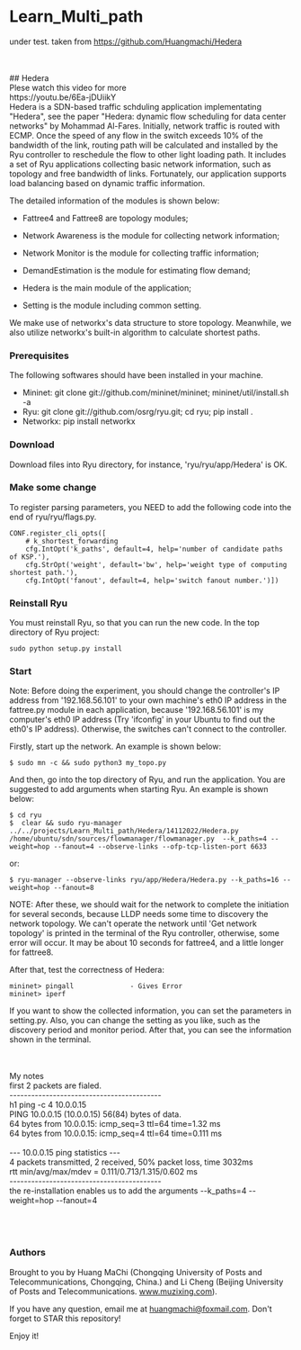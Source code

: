 # Learn_Multi_path
under test.                   taken from https://github.com/Huangmachi/Hedera


<br>
<br>
## Hedera
<br>
Plese watch this video for more
<br>
https://youtu.be/6Ea-jDUiikY
<br>
Hedera is a SDN-based traffic schduling application implementating "Hedera", see the paper "Hedera: dynamic flow scheduling for data center networks" by Mohammad Al-Fares. Initially, network traffic is routed with ECMP. Once the speed of any flow in the switch exceeds 10% of the bandwidth of the link, routing path will be calculated and installed by the Ryu controller to reschedule the flow to other light loading path.
It includes a set of Ryu applications collecting basic network information, such as topology and free bandwidth of links. Fortunately, our application supports load balancing based on dynamic traffic information.

The detailed information of the modules is shown below:

* Fattree4 and Fattree8 are topology modules;

* Network Awareness is the module for collecting network information;

* Network Monitor is the module for collecting traffic information;

* DemandEstimation is the module for estimating flow demand;

* Hedera is the main module of the application;

* Setting is the module including common setting.

We make use of networkx's data structure to store topology. Meanwhile, we also utilize networkx's built-in algorithm to calculate shortest paths.


### Prerequisites

The following softwares should have been installed in your machine.
* Mininet: git clone git://github.com/mininet/mininet; mininet/util/install.sh -a
* Ryu: git clone git://github.com/osrg/ryu.git; cd ryu; pip install .
* Networkx: pip install networkx


### Download

Download files into Ryu directory, for instance, 'ryu/ryu/app/Hedera' is OK.


### Make some change

To register parsing parameters, you NEED to add the following code into the end of ryu/ryu/flags.py.

    CONF.register_cli_opts([
        # k_shortest_forwarding
        cfg.IntOpt('k_paths', default=4, help='number of candidate paths of KSP.'),
        cfg.StrOpt('weight', default='bw', help='weight type of computing shortest path.'),
        cfg.IntOpt('fanout', default=4, help='switch fanout number.')])


### Reinstall Ryu

You must reinstall Ryu, so that you can run the new code. In the top directory of Ryu project:

    sudo python setup.py install


### Start

Note: Before doing the experiment, you should change the controller's IP address from '192.168.56.101' to your own machine's eth0 IP address in the fattree.py module in each application, because '192.168.56.101' is my computer's eth0 IP address (Try 'ifconfig' in your Ubuntu to find out the eth0's IP address). Otherwise, the switches can't connect to the controller.

Firstly, start up the network. An example is shown below:

    $ sudo mn -c && sudo python3 my_topo.py


And then, go into the top directory of Ryu, and run the application. You are suggested to add arguments when starting Ryu. An example is shown below:

    $ cd ryu
    $  clear && sudo ryu-manager ../../projects/Learn_Multi_path/Hedera/14112022/Hedera.py    /home/ubuntu/sdn/sources/flowmanager/flowmanager.py  --k_paths=4 --weight=hop --fanout=4 --observe-links --ofp-tcp-listen-port 6633

or:

    $ ryu-manager --observe-links ryu/app/Hedera/Hedera.py --k_paths=16 --weight=hop --fanout=8

NOTE: After these, we should wait for the network to complete the initiation for several seconds, because LLDP needs some time to discovery the network topology. We can't operate the network until 'Get network topology' is printed in the terminal of the Ryu controller, otherwise, some error will occur. It may be about 10 seconds for fattree4, and a little longer for fattree8.

After that, test the correctness of Hedera:

    mininet> pingall              - Gives Error
    mininet> iperf

If you want to show the collected information, you can set the parameters in setting.py. Also, you can change the setting as you like, such as the discovery period and monitor period. After that, you can see the information shown in the terminal.

<br>


<br>
My notes<br>
	first 2 packets are fialed.<br>
	------------------------------------------<br>
	h1 ping -c 4    10.0.0.15<br>
	PING 10.0.0.15 (10.0.0.15) 56(84) bytes of data.<br>
	64 bytes from 10.0.0.15: icmp_seq=3 ttl=64 time=1.32 ms<br>
	64 bytes from 10.0.0.15: icmp_seq=4 ttl=64 time=0.111 ms<br>
	<br>
	--- 10.0.0.15 ping statistics ---<br>
	4 packets transmitted, 2 received, 50% packet loss, time 3032ms<br>
	rtt min/avg/max/mdev = 0.111/0.713/1.315/0.602 ms<br>
	------------------------------------------<br>
	the re-installation enables us to add the arguments --k_paths=4 --weight=hop --fanout=4<br>
    <br>
    <br>
<br>

### Authors

Brought to you by Huang MaChi (Chongqing University of Posts and Telecommunications, Chongqing, China.) and Li Cheng (Beijing University of Posts and Telecommunications. www.muzixing.com).

If you have any question, email me at huangmachi@foxmail.com. Don't forget to STAR this repository!

Enjoy it!
